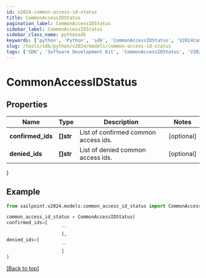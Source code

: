 ```yaml
---
id: v2024-common-access-id-status
title: CommonAccessIDStatus
pagination_label: CommonAccessIDStatus
sidebar_label: CommonAccessIDStatus
sidebar_class_name: pythonsdk
keywords: ['python', 'Python', 'sdk', 'CommonAccessIDStatus', 'V2024CommonAccessIDStatus'] 
slug: /tools/sdk/python/v2024/models/common-access-id-status
tags: ['SDK', 'Software Development Kit', 'CommonAccessIDStatus', 'V2024CommonAccessIDStatus']
---
```


# CommonAccessIDStatus


## Properties

Name | Type | Description | Notes
------------ | ------------- | ------------- | -------------
**confirmed_ids** | **[]str** | List of confirmed common access ids. | [optional] 
**denied_ids** | **[]str** | List of denied common access ids. | [optional] 
}

## Example

```python
from sailpoint.v2024.models.common_access_id_status import CommonAccessIDStatus

common_access_id_status = CommonAccessIDStatus(
confirmed_ids=[
                    ''
                    ],
denied_ids=[
                    ''
                    ]
)

```
[[Back to top]](#) 

